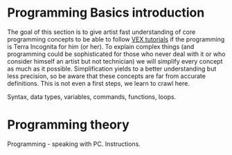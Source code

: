 # Programming Basics introduction
The goal of this section is to give artist fast understanding of core programming concepts to be able to follow [VEX tutorials](VEX-Quick-start) if the programming is Terra Incognita for him (or her). To explain complex things (and programming could be sophisticated for those who never deal with it or who consider himself an artist but not technician) we will simplify every concept as much as it possible. Simplification yields to a better understanding but less precision, so be aware that these concepts are far from accurate definitions. This is not even a first steps, we learn to crawl here.

Syntax, data types, variables, commands, functions, loops.  

# Programming theory
Programming - speaking with PC. Instructions.
